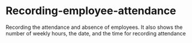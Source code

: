 # Recording-employee-attendance
Recording the attendance and absence of employees. It also shows the number of weekly hours, the date, and the time for recording attendance
